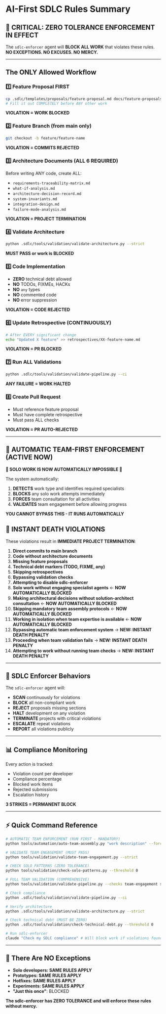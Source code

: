 # AI-First SDLC Rules Summary

## 🚨 CRITICAL: ZERO TOLERANCE ENFORCEMENT IN EFFECT

The `sdlc-enforcer` agent will **BLOCK ALL WORK** that violates these rules.
**NO EXCEPTIONS. NO EXCUSES. NO MERCY.**

---

## The ONLY Allowed Workflow

### 1️⃣ Feature Proposal FIRST
```bash
cp .sdlc/templates/proposals/feature-proposal.md docs/feature-proposals/XX-feature-name.md
# Fill it out COMPLETELY before ANY other work
```
**VIOLATION = WORK BLOCKED**

### 2️⃣ Feature Branch (from main only)
```bash
git checkout -b feature/feature-name
```
**VIOLATION = COMMITS REJECTED**

### 3️⃣ Architecture Documents (ALL 6 REQUIRED)
Before writing ANY code, create ALL:
- `requirements-traceability-matrix.md`
- `what-if-analysis.md`
- `architecture-decision-record.md`
- `system-invariants.md`
- `integration-design.md`
- `failure-mode-analysis.md`

**VIOLATION = PROJECT TERMINATION**

### 4️⃣ Validate Architecture
```bash
python .sdlc/tools/validation/validate-architecture.py --strict
```
**MUST PASS or work is BLOCKED**

### 5️⃣ Code Implementation
- **ZERO** technical debt allowed
- **NO** TODOs, FIXMEs, HACKs
- **NO** `any` types
- **NO** commented code
- **NO** error suppression

**VIOLATION = CODE REJECTED**

### 6️⃣ Update Retrospective (CONTINUOUSLY)
```bash
# After EVERY significant change
echo "Updated X feature" >> retrospectives/XX-feature-name.md
```
**VIOLATION = PR BLOCKED**

### 7️⃣ Run ALL Validations
```bash
python .sdlc/tools/validation/validate-pipeline.py --ci
```
**ANY FAILURE = WORK HALTED**

### 8️⃣ Create Pull Request
- Must reference feature proposal
- Must have complete retrospective
- Must pass ALL checks

**VIOLATION = PR AUTO-REJECTED**

---

## 🤖 AUTOMATIC TEAM-FIRST ENFORCEMENT (ACTIVE NOW)

**🚨 SOLO WORK IS NOW AUTOMATICALLY IMPOSSIBLE 🚨**

The system automatically:
1. **DETECTS** work type and identifies required specialists
2. **BLOCKS** any solo work attempts immediately
3. **FORCES** team consultation for all activities
4. **VALIDATES** team engagement before allowing progress

**YOU CANNOT BYPASS THIS - IT RUNS AUTOMATICALLY**

## 🔴 INSTANT DEATH VIOLATIONS

These violations result in **IMMEDIATE PROJECT TERMINATION**:

1. **Direct commits to main branch**
2. **Code without architecture documents**
3. **Missing feature proposals**
4. **Technical debt markers (TODO, FIXME, any)**
5. **Skipping retrospectives**
6. **Bypassing validation checks**
7. **Attempting to disable sdlc-enforcer**
8. **Solo work without engaging specialist agents** ← **NOW AUTOMATICALLY BLOCKED**
9. **Making architectural decisions without solution-architect consultation** ← **NOW AUTOMATICALLY BLOCKED**
10. **Skipping mandatory team assembly protocols** ← **NOW AUTOMATICALLY BLOCKED**
11. **Working in isolation when team expertise is available** ← **NOW AUTOMATICALLY BLOCKED**
12. **Bypassing automatic team enforcement system** → **NEW: INSTANT DEATH PENALTY**
13. **Proceeding when team validation fails** → **NEW: INSTANT DEATH PENALTY**
14. **Attempting to work without running team checks** → **NEW: INSTANT DEATH PENALTY**

---

## 🤖 SDLC Enforcer Behaviors

The `sdlc-enforcer` agent will:
- **SCAN** continuously for violations
- **BLOCK** all non-compliant work
- **REJECT** proposals missing sections
- **HALT** development on any violation
- **TERMINATE** projects with critical violations
- **ESCALATE** repeat violations
- **REPORT** all violations publicly

---

## 📊 Compliance Monitoring

Every action is tracked:
- Violation count per developer
- Compliance percentage
- Blocked work items
- Rejected submissions
- Escalation history

**3 STRIKES = PERMANENT BLOCK**

---

## ⚡ Quick Command Reference

```bash
# AUTOMATIC TEAM ENFORCEMENT (RUN FIRST - MANDATORY)
python tools/automation/auto-team-assembly.py "work description" --force-consultation

# VALIDATE TEAM ENGAGEMENT (MUST PASS)
python tools/validation/validate-team-engagement.py --strict

# CHECK SOLO PATTERNS (ZERO TOLERANCE)
python tools/validation/check-solo-patterns.py --threshold 0

# FULL TEAM VALIDATION (COMPREHENSIVE)
python tools/validation/validate-pipeline.py --checks team-engagement solo-patterns

# Check compliance
python .sdlc/tools/validation/validate-pipeline.py --ci

# Verify architecture
python .sdlc/tools/validation/validate-architecture.py --strict

# Check technical debt (MUST BE ZERO)
python .sdlc/tools/validation/check-technical-debt.py --threshold 0

# Run sdlc-enforcer
claude "Check my SDLC compliance" # Will block work if violations found
```

---

## 🚫 There Are NO Exceptions

- **Solo developers: SAME RULES APPLY**
- **Prototypes: SAME RULES APPLY**
- **Hotfixes: SAME RULES APPLY**
- **Experiments: SAME RULES APPLY**
- **"Just this once"**: BLOCKED

**The sdlc-enforcer has ZERO TOLERANCE and will enforce these rules without mercy.**
